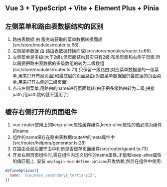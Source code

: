 ## Vue 3 + TypeScript + Vite + Element Plus + Pinia

## 左侧菜单和路由表数据结构的区别
1. 路由表数据 由 服务端获取的菜单数据转换而成(src/store/modules/router.ts:66). 
2. 左侧菜单数据 由 路由表数据转换而成(src/store/modules/router.ts:68).
3. 左侧菜单是多级(大于2级),但页面结构其实只有2级:布局页面和右侧子页面.所以需要把路由表数据的多级数组的转为二级数组(src/store/modules/router.ts:71),只保留一级路由(对应菜单数据里的一级菜单,用来打开布局页面)和最底层的页面路由(对应菜单数据里的最底层的页面菜单,用来打开右侧的二级页面)
4. 点击左侧菜单,用路由的name进行页面跳转(由于把多级路由转为二级,拼接path,用path跳转就不适用了)

## 缓存右侧打开的页面组件
1. vue-router使用<router-view />上的keep-alive属性缓存组件,keep-alive属性的值必须为组件的name
2. 组件的name保存在路由表数据route中的meta属性中(src/router/helpers/generator.ts:28)
3. 在路由全局后置守卫中判断是否缓存页面组件(src/router/guard.ts:73)
4. 开发右侧页面组件时,需在组件内定义组件的name属性,才能和keep-alive属性的值匹配上.
   安装 `unplugin-vue-define-options`开发依赖,然后在组件中使用:
```javascript
defineOptions({
  name: 'business_secondary1_tertiary12',
})
```